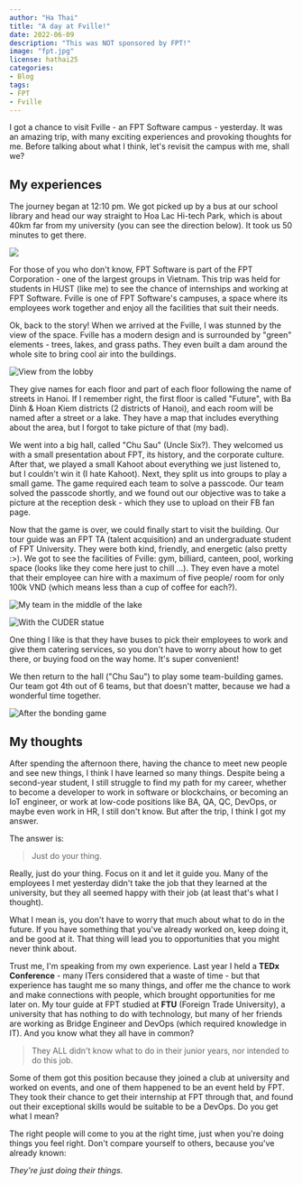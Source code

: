 ```yaml
---
author: "Ha Thai"
title: "A day at Fville!"
date: 2022-06-09
description: "This was NOT sponsored by FPT!"
image: "fpt.jpg"
license: hathai25
categories:
- Blog
tags:
- FPT
- Fville
---
```


I got a chance to visit Fville - an FPT Software campus - yesterday. It was an amazing trip, with many exciting experiences and provoking thoughts for me. Before talking about what I think, let's revisit the campus with me, shall we?

## My experiences

The journey began at 12:10 pm. We got picked up by a bus at our school library and head our way straight to Hoa Lac Hi-tech Park, which is about 40km far from my university (you can see the direction below). It took us 50 minutes to get there. 

![](map.png)

For those of you who don't know, FPT Software is part of the FPT Corporation - one of the largest groups in Vietnam. This trip was held for students in HUST (like me) to see the chance of internships and working at FPT Software. Fville is one of FPT Software's campuses, a space where its employees work together and enjoy all the facilities that suit their needs. 

Ok, back to the story! When we arrived at the Fville, I was stunned by the view of the space. Fville has a modern design and is surrounded by "green" elements - trees, lakes, and grass paths. They even built a dam around the whole site to bring cool air into the buildings.

![View from the lobby](img.jpg)

They give names for each floor and part of each floor following the name of streets in Hanoi. If I remember right, the first floor is called "Future", with Ba Dinh & Hoan Kiem districts (2 districts of Hanoi), and each room will be named after a street or a lake. They have a map that includes everything about the area, but I forgot to take picture of that (my bad). 

We went into a big hall, called "Chu Sau" (Uncle Six?). They welcomed us with a small presentation about FPT, its history, and the corporate culture. After that, we played a small Kahoot about everything we just listened to, but I couldn't win it (I hate Kahoot). Next, they split us into groups to play a small game. The game required each team to solve a passcode. Our team solved the passcode shortly, and we found out our objective was to take a picture at the reception desk - which they use to upload on their FB fan page. 

Now that the game is over, we could finally start to visit the building. Our tour guide was an FPT TA (talent acquisition) and an undergraduate student of FPT University. They were both kind, friendly, and energetic (also pretty :>). We got to see the facilities of Fville: gym, billiard, canteen, pool, working space (looks like they come here just to chill ...). They even have a motel that their employee can hire with a maximum of five people/ room for only 100k VND (which means less than a cup of coffee for each?). 

![My team in the middle of the lake](lake.jpg)

![With the CUDER statue](cuder.jpg)

One thing I like is that they have buses to pick their employees to work and give them catering services, so you don't have to worry about how to get there, or buying food on the way home. It's super convenient!

We then return to the hall ("Chu Sau") to play some team-building games. Our team got 4th out of 6 teams, but that doesn't matter, because we had a wonderful time together. 

![After the bonding game](final.jpg)

## My thoughts
After spending the afternoon there, having the chance to meet new people and see new things, I think I have learned so many things. Despite being a second-year student, I still struggle to find my path for my career, whether to become a developer to work in software or blockchains, or becoming an IoT engineer, or work at low-code positions like BA, QA, QC, DevOps, or maybe even work in HR, I still don't know. But after the trip, I think I got my answer. 

The answer is:

> Just do your thing.

Really, just do your thing. Focus on it and let it guide you. Many of the employees I met yesterday didn't take the job that they learned at the university, but they all seemed happy with their job (at least that's what I thought).

What I mean is, you don't have to worry that much about what to do in the future. If you have something that you've already worked on, keep doing it, and be good at it. That thing will lead you to opportunities that you might never think about. 

Trust me, I'm speaking from my own experience. Last year I held a **TEDx Conference** - many ITers considered that a waste of time - but that experience has taught me so many things, and offer me the chance to work and make connections with people, which brought opportunities for me later on. My tour guide at FPT studied at **FTU** (Foreign Trade University), a university that has nothing to do with technology, but many of her friends are working as Bridge Engineer and DevOps (which required knowledge in IT). And you know what they all have in common?
 
> They ALL didn't know what to do in their junior years, nor intended to do this job.

Some of them got this position because they joined a club at university and worked on events, and one of them happened to be an event held by FPT. They took their chance to get their internship at FPT through that, and found out their exceptional skills would be suitable to be a DevOps. Do you get what I mean? 

The right people will come to you at the right time, just when you're doing things you feel right. Don't compare yourself to others, because you've already known: 

*They're just doing their things.*




